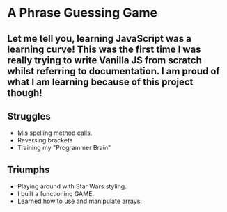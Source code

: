 # **A Phrase Guessing Game**

## Let me tell you, learning JavaScript was a learning curve! This was the first time I was really trying to write Vanilla JS from scratch whilst referring to documentation. I am proud of what I am learning because of this project though!

## Struggles 
- Mis spelling method calls.
- Reversing brackets
- Training my "Programmer Brain"

## Triumphs
- Playing around with Star Wars styling.
- I built a functioning GAME. 
- Learned how to use and manipulate arrays.

